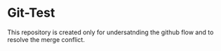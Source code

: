 # Git-Test
This repository is created only for undersatnding the github flow and to resolve the merge conflict.

